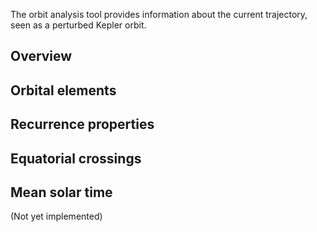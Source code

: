 The orbit analysis tool provides information about the current trajectory, seen as a perturbed Kepler orbit.

## Overview

## Orbital elements

## Recurrence properties

## Equatorial crossings

## Mean solar time
(Not yet implemented)